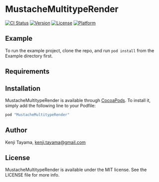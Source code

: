 # MustacheMultitypeRender

[![CI Status](http://img.shields.io/travis/kenjitayama/MustacheMultitypeRender.svg?style=flat)](https://travis-ci.org/kenjitayama/MustacheMultitypeRender)
[![Version](https://img.shields.io/cocoapods/v/MustacheMultitypeRender.svg?style=flat)](http://cocoapods.org/pods/MustacheMultitypeRender)
[![License](https://img.shields.io/cocoapods/l/MustacheMultitypeRender.svg?style=flat)](http://cocoapods.org/pods/MustacheMultitypeRender)
[![Platform](https://img.shields.io/cocoapods/p/MustacheMultitypeRender.svg?style=flat)](http://cocoapods.org/pods/MustacheMultitypeRender)

## Example

To run the example project, clone the repo, and run `pod install` from the Example directory first.

## Requirements

## Installation

MustacheMultitypeRender is available through [CocoaPods](http://cocoapods.org). To install
it, simply add the following line to your Podfile:

```ruby
pod "MustacheMultitypeRender"
```

## Author

Kenji Tayama, kenji.tayama@gmail.com

## License

MustacheMultitypeRender is available under the MIT license. See the LICENSE file for more info.
